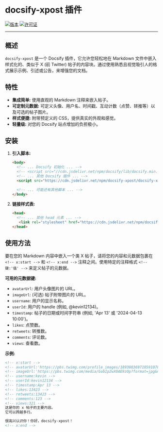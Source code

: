 # docsify-xpost 插件

[![版本](https://img.shields.io/npm/v/docsify-xpost?style=flat-square)](https://www.npmjs.com/package/docsify-xpost)
[![许可证](https://img.shields.io/npm/l/docsify-xpost?style=flat-square)](https://github.com/your-username/docsify-xpost/blob/main/LICENSE) 
<!-- <-- **TODO: 请将 your-username/docsify-xpost 替换为您的实际 GitHub 用户名和仓库名，并确保 LICENSE 文件存在** -->

---

## 概述

`docsify-xpost` 是一个 Docsify 插件，它允许您轻松地在 Markdown 文件中嵌入样式化的、类似于 X (前 Twitter) 帖子的内容块。通过使用熟悉且视觉吸引人的格式展示示例、引述或公告，来增强您的文档。

## 特性

*   **集成简单:** 使用直观的 Markdown 注释来嵌入帖子。
*   **可定制元数据:** 可定义头像、用户名、时间戳、互动计数（点赞、转推等）以及可选的帖子图片。
*   **样式便捷:** 附带预定义的 CSS，提供真实的外观和感觉。
*   **轻量级:** 对您的 Docsify 站点增加的负担极小。

## 安装

1.  **引入脚本:** 
    ```html
    <body>
      <!-- ... Docsify 初始化 ... -->
      <!-- <script src="//cdn.jsdelivr.net/npm/docsify/lib/docsify.min.js"></script> -->
      <!-- ... 其他 Docsify 插件 ... -->
      <script src="https://cdn.jsdelivr.net/npm/docsify-xpost/docsify-xpost.js"></script>
     
      <!-- ... 可能还有其他脚本 ... -->
    </body>
    
    ```

2.  **链接样式表:** 
    ```html
    <head>
      <!-- ... 其他 head 元素 ... -->
       <link rel="stylesheet" href="https://cdn.jsdelivr.net/npm/docsify-xpost/docsify-xpost.css"/>
    </head>
    ```
    

## 使用方法

要在您的 Markdown 内容中嵌入一个类 X 帖子，请将您的内容和元数据包裹在 `<!-- x:start -->` 和 `<!-- x:end -->` 注释之间。使用特定的注释格式 `<!-- 键:'值' -->` 来定义帖子的元数据。

**可用的元数据键:**

*   `avatarUrl`: 用户头像图片的 URL。
*   `imageUrl`: (可选) 帖子附带图片的 URL。
*   `username`: 用户的显示名称。
*   `userId`: 用户的 handle (例如, @kevin12134)。
*   `timestamp`: 帖子的日期或时间字符串 (例如, 'Apr 13' 或 '2024-04-13 10:00')。
*   `likes`: 点赞数。
*   `retweets`: 转推数。
*   `comments`: 评论数。
*   `views`: 查看数。

**示例:**

```markdown
<!-- x:start -->
<!-- avatarUrl:'https://pbs.twimg.com/profile_images/1893803697185910784/Na5lOWi5_400x400.jpg' -->
<!-- imageUrl:'https://pbs.twimg.com/media/GobIp2wX0AE9zOp?format=jpg&name=small' -->
<!-- username:kevin -->
<!-- userId:kevin12134 -->
<!-- timestamp:Apr 13 -->
<!-- likes:13423 -->
<!-- retweets:13423 -->
<!-- comments:123 -->
<!-- views:321 -->
这是你的 x 帖子的主要内容。
它可以跨越多行。

很高兴认识你！你好，docsify-xpost！
<!-- x:end -->
```